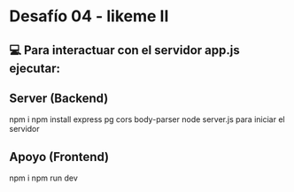 # Desafío 04 - likeme II

## :computer: Para interactuar con el servidor app.js ejecutar:
 
 ## Server (Backend)
npm i
npm install express pg cors body-parser
node server.js para iniciar el servidor

## Apoyo (Frontend)
npm i
npm run dev
